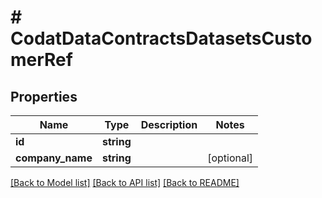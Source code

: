 # # CodatDataContractsDatasetsCustomerRef

## Properties

Name | Type | Description | Notes
------------ | ------------- | ------------- | -------------
**id** | **string** |  |
**company_name** | **string** |  | [optional]

[[Back to Model list]](../../README.md#models) [[Back to API list]](../../README.md#endpoints) [[Back to README]](../../README.md)
